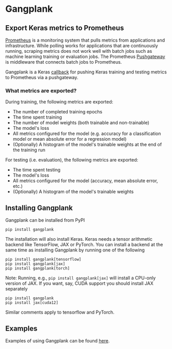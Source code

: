 # Gangplank
## Export Keras metrics to Prometheus
[Prometheus](https://prometheus.io/) is a monitoring system that pulls metrics from applications and infrastructure.
While polling works for applications that are continuously running, scraping metrics does not work well with batch jobs such as
machine learning training or evaluation jobs. The Prometheus [Pushgateway](https://prometheus.io/docs/instrumenting/pushing/)
is middleware that connects batch jobs to Prometheus.

Gangplank is a Keras [callback](https://keras.io/api/callbacks/) for pushing Keras training and testing metrics to Prometheus via a
pushgateway.

### What metrics are exported?
During training, the following metrics are exported:
 * The number of completed training epochs
 * The time spent training
 * The number of model weights (both trainable and non-trainable)
 * The model's loss
 * All metrics configured for the model (e.g. accuracy for a classification model or mean absolute error for a regression model)
 * (Optionally) A histogram of the model's trainable weights at the end of the training run

For testing (i.e. evaluation), the following metrics are exported:
 * The time spent testing
 * The model's loss
 * All metrics configured for the model (accuracy, mean absolute error, etc.)
 * (Optionally) A histogram of the model's trainable weights

## Installing Gangplank
Gangplank can be installed from PyPI

```
pip install gangplank
```

The installation will also install Keras. Keras needs a tensor arithmetic backend like TensorFlow, JAX or PyTorch. You can install a
backend at the same time as installing Gangplank by running one of the following

```
pip install gangplank[tensorflow]
pip install gangplank[jax]
pip install gangplank[torch]
```

Note: Running, e.g., `pip install gangplank[jax]` will install a CPU-only version of JAX. If you want, say, CUDA support you should install JAX separately

```
pip install gangplank
pip install jax[cuda12]
```

Similar comments apply to tensorflow and PyTorch.

## Examples
Examples of using Gangplank can be found [here](https://github.com/hammingweight/gangplank/tree/main/examples).

